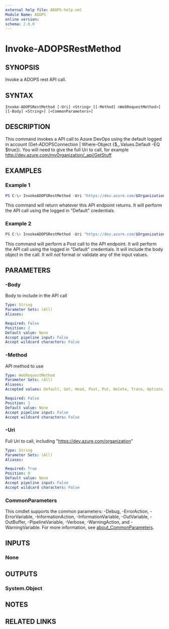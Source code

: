 ```yaml
---
external help file: ADOPS-help.xml
Module Name: ADOPS
online version:
schema: 2.0.0
---
```


# Invoke-ADOPSRestMethod

## SYNOPSIS
Invoke a ADOPS rest API call.

## SYNTAX

```
Invoke-ADOPSRestMethod [-Uri] <String> [[-Method] <WebRequestMethod>] [[-Body] <String>] [<CommonParameters>]
```

## DESCRIPTION
This command invokes a API call to Azure DevOps using the default logged in account (Get-ADOPSConnection | Where-Object {$_.Values.Default -EQ $true}). You will need to give the full Uri to call, for example
http://dev.azure.com/myOrganization/_api/GetStuff

## EXAMPLES

### Example 1
```powershell
PS C:\> InvokeADOPSRestMethod -Uri "https://dev.azure.com/$Organization/_apis/distributedtask/tasks"
```

This command will return whatever this API endpoint returns. It will perform the API call using the logged in "Default" credentials

### Example 2
```powershell
PS C:\> InvokeADOPSRestMethod -Uri "https://dev.azure.com/$Organization/_apis/distributedtask/tasks" -Method Post -Body $BodyObject
```

This command will perform a Post call to the API endpoint. It will perform the API call using the logged in "Default" credentials. It will include the body object in the call. It will _not_ format or validate any of the input values.

## PARAMETERS

### -Body
Body to include in the API call

```yaml
Type: String
Parameter Sets: (All)
Aliases:

Required: False
Position: 2
Default value: None
Accept pipeline input: False
Accept wildcard characters: False
```

### -Method
API method to use

```yaml
Type: WebRequestMethod
Parameter Sets: (All)
Aliases:
Accepted values: Default, Get, Head, Post, Put, Delete, Trace, Options, Merge, Patch

Required: False
Position: 1
Default value: None
Accept pipeline input: False
Accept wildcard characters: False
```

### -Uri
Full Uri to call, including "https://dev.azure.com/organization"

```yaml
Type: String
Parameter Sets: (All)
Aliases:

Required: True
Position: 0
Default value: None
Accept pipeline input: False
Accept wildcard characters: False
```

### CommonParameters
This cmdlet supports the common parameters: -Debug, -ErrorAction, -ErrorVariable, -InformationAction, -InformationVariable, -OutVariable, -OutBuffer, -PipelineVariable, -Verbose, -WarningAction, and -WarningVariable. For more information, see [about_CommonParameters](http://go.microsoft.com/fwlink/?LinkID=113216).

## INPUTS

### None

## OUTPUTS

### System.Object
## NOTES

## RELATED LINKS
